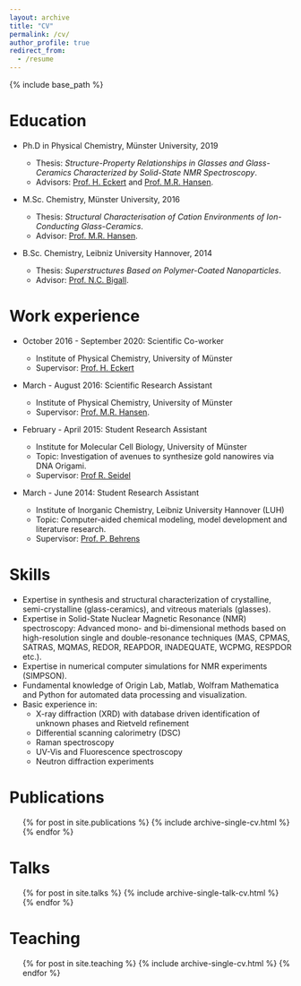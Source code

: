 ```yaml
---
layout: archive
title: "CV"
permalink: /cv/
author_profile: true
redirect_from:
  - /resume
---
```


{% include base_path %}

Education
======
* Ph.D in Physical Chemistry, Münster University, 2019
  * Thesis: *Structure-Property Relationships in Glasses and Glass-Ceramics Characterized by Solid-State NMR Spectroscopy*. 
  * Advisors: [Prof. H. Eckert](http://www.ifsc.usp.br/lemaf/) and [Prof. M.R. Hansen](https://www.uni-muenster.de/Chemie.pc/forschung/hansen/group/index.html).

* M.Sc. Chemistry, Münster University, 2016
  * Thesis: *Structural Characterisation of Cation Environments of Ion-Conducting Glass-Ceramics*. 
  * Advisor: [Prof. M.R. Hansen](https://www.uni-muenster.de/Chemie.pc/forschung/hansen/group/index.html).

* B.Sc. Chemistry, Leibniz University Hannover, 2014
  * Thesis: *Superstructures Based on Polymer-Coated Nanoparticles*. 
  * Advisor: [Prof. N.C. Bigall](https://www.pci.uni-hannover.de/en/research/research-groups/bigall-group/).


Work experience
======
* October 2016 - September 2020: Scientific Co-worker
  * Institute of Physical Chemistry, University of Münster
  * Supervisor: [Prof. H. Eckert](http://www.ifsc.usp.br/lemaf/)

* March - August 2016: Scientific Research Assistant
  * Institute of Physical Chemistry, University of Münster
  * Supervisor: [Prof. M.R. Hansen](https://www.uni-muenster.de/Chemie.pc/forschung/hansen/group/index.html).

* February - April 2015: Student Research Assistant
  * Institute for Molecular Cell Biology, University of Münster
  * Topic: Investigation of avenues to synthesize gold nanowires via DNA Origami.
  * Supervisor: [Prof R. Seidel](https://debye.physgeo.uni-leipzig.de/mbp/)

* March - June 2014: Student Research Assistant
  * Institute of Inorganic Chemistry, Leibniz University Hannover (LUH)
  * Topic: Computer-aided chemical modeling, model development and literature research.
  * Supervisor: [Prof. P. Behrens](https://www.aci.uni-hannover.de/de/forschung/forschungsschwerpunkte/ag-behrens/)

Skills
======
* Expertise in synthesis and structural characterization of crystalline, semi-crystalline (glass-ceramics), and vitreous materials (glasses).
* Expertise in Solid-State Nuclear Magnetic Resonance (NMR) spectroscopy: Advanced mono- and bi-dimensional methods based on high-resolution single and double-resonance techniques (MAS, CPMAS, SATRAS, MQMAS, REDOR, REAPDOR, INADEQUATE, WCPMG, RESPDOR etc.).
* Expertise in numerical computer simulations for NMR experiments (SIMPSON).
* Fundamental knowledge of Origin Lab, Matlab, Wolfram Mathematica and Python for automated data processing and visualization.
* Basic experience in:
  * X-ray diffraction (XRD) with database driven identification of unknown phases and Rietveld refinement
  * Differential scanning calorimetry (DSC)
  * Raman spectroscopy 
  * UV-Vis and Fluorescence spectroscopy
  * Neutron diffraction experiments

Publications
======
  <ul>{% for post in site.publications %}
    {% include archive-single-cv.html %}
  {% endfor %}</ul>
  
Talks
======
  <ul>{% for post in site.talks %}
    {% include archive-single-talk-cv.html %}
  {% endfor %}</ul>
  
Teaching
======
  <ul>{% for post in site.teaching %}
    {% include archive-single-cv.html %}
  {% endfor %}</ul>
  

